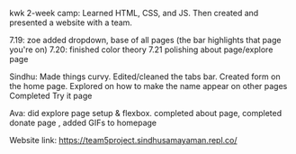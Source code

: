 kwk 2-week camp:
Learned HTML, CSS, and JS. Then created and presented a website with a team.

7.19: zoe added dropdown, base of all pages (the bar highlights that page you're on)
7.20: finished color theory
7.21 polishing about page/explore page

Sindhu: 
Made things curvy. 
Edited/cleaned the tabs bar.
Created form on the home page.
Explored on how to make the name appear on other pages
Completed Try it page

Ava: did explore page setup & flexbox. completed about page, completed donate page , added GIFs to homepage

Website link: https://team5project.sindhusamayaman.repl.co/
